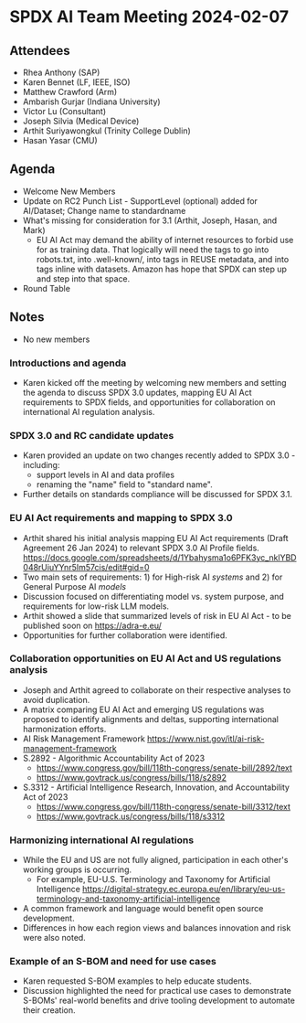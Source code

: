 # SPDX AI Team Meeting 2024-02-07

## Attendees
* Rhea Anthony (SAP)
* Karen Bennet (LF, IEEE, ISO)
* Matthew Crawford (Arm)
* Ambarish Gurjar (Indiana University)
* Victor Lu (Consultant)
* Joseph Silvia (Medical Device)
* Arthit Suriyawongkul (Trinity College Dublin)
* Hasan Yasar (CMU)

## Agenda
* Welcome New Members
* Update on RC2 Punch List - SupportLevel (optional) added for AI/Dataset; Change name to standardname
* What's missing for consideration for 3.1 (Arthit, Joseph, Hasan, and Mark)
  * EU AI Act may demand the ability of internet resources to forbid use for as training data. That logically will need the tags to go into robots.txt, into .well-known/, into tags in REUSE metadata, and into tags inline with datasets. Amazon has hope that SPDX can step up and step into that space.
* Round Table

## Notes
* No new members

### Introductions and agenda
* Karen kicked off the meeting by welcoming new members and setting the agenda to discuss SPDX 3.0 updates, mapping EU AI Act requirements to SPDX fields, and opportunities for collaboration on international AI regulation analysis. 

### SPDX 3.0 and RC candidate updates
* Karen provided an update on two changes recently added to SPDX 3.0 - including:
  * support levels in AI and data profiles
  * renaming the "name" field to "standard name".
* Further details on standards compliance will be discussed for SPDX 3.1.

###  EU AI Act requirements and mapping to SPDX 3.0
* Arthit shared his initial analysis mapping EU AI Act requirements (Draft Agreement 26 Jan 2024) to relevant SPDX 3.0 AI Profile fields. https://docs.google.com/spreadsheets/d/1Ybahysma1o6PFK3yc_nklYBD048rUiuYYnr5Im57cis/edit#gid=0
* Two main sets of requirements: 1) for High-risk AI _systems_ and 2) for General Purpose AI _models_
* Discussion focused on differentiating model vs. system purpose, and requirements for low-risk LLM models.
* Arthit showed a slide that summarized levels of risk in EU AI Act - to be published soon on https://adra-e.eu/
* Opportunities for further collaboration were identified. 

### Collaboration opportunities on EU AI Act and US regulations analysis
* Joseph and Arthit agreed to collaborate on their respective analyses to avoid duplication.
* A matrix comparing EU AI Act and emerging US regulations was proposed to identify alignments and deltas, supporting international harmonization efforts.
* AI Risk Management Framework https://www.nist.gov/itl/ai-risk-management-framework
* S.2892 - Algorithmic Accountability Act of 2023
  * https://www.congress.gov/bill/118th-congress/senate-bill/2892/text
  * https://www.govtrack.us/congress/bills/118/s2892
* S.3312 - Artificial Intelligence Research, Innovation, and Accountability Act of 2023
  * https://www.congress.gov/bill/118th-congress/senate-bill/3312/text
  * https://www.govtrack.us/congress/bills/118/s3312

### Harmonizing international AI regulations
* While the EU and US are not fully aligned, participation in each other's working groups is occurring.
  * For example, EU-U.S. Terminology and Taxonomy for Artificial Intelligence https://digital-strategy.ec.europa.eu/en/library/eu-us-terminology-and-taxonomy-artificial-intelligence
* A common framework and language would benefit open source development.
* Differences in how each region views and balances innovation and risk were also noted.

### Example of an S-BOM and need for use cases
* Karen requested S-BOM examples to help educate students.
* Discussion highlighted the need for practical use cases to demonstrate S-BOMs' real-world benefits and drive tooling development to automate their creation. 

